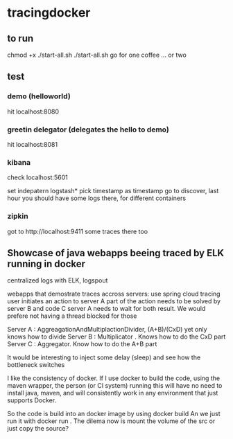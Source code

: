 # tracingdocker

## to run
chmod +x  ./start-all.sh
./start-all.sh
go for one coffee ... or two

## test

### demo (helloworld)
hit localhost:8080

### greetin delegator (delegates the hello to demo)
hit localhost:8081

### kibana
check localhost:5601

set indepatern logstash*
pick timestamp as timestamp
go to discover, last hour
you should have some logs there, for different containers

### zipkin
got to http://localhost:9411
some traces there too



## Showcase of java webapps beeing traced by ELK running in docker

centralized logs with ELK, logspout

webapps that demostrate traces accross servers:
use spring cloud tracing
user initiates an action to server A
part of the action needs to be solved by server B and code C
server A needs to wait for both result. We would prefere not having a thread blocked for those


Server A : AggreagationAndMultiplactionDivider, (A+B)/(CxD) yet only knows how to divide
Server B : Multiplicator . Knows how to do the CxD part
Server C : Aggregator. Know how to do the A+B part

It would be interesting to inject some delay (sleep) and see how the bottleneck switches


I like the consistency of docker. If I use docker to build the code, using the maven wrapper, the person (or CI system) running this will have no need to install java, maven, and will consistently work in any environment that just supports Docker.

So the code is build into an docker image by using docker build
An we just run it with docker run . The dilema now is mount the volume of the src or just copy the source?
